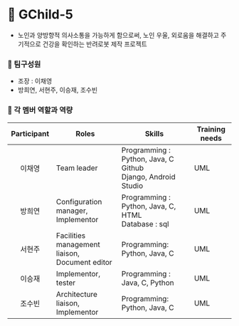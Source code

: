 # 🧚 GChild-5
- 노인과 양방향적 의사소통을 가능하게 함으로써, 노인 우울, 외로움을 해결하고 주기적으로 건강을 확인하는 반려로봇 제작 프로젝트

### 🧸 팀구성원
- 조장 : 이채영
- 방희연, 서현주, 이승재, 조수빈

### 🧸 각 멤버 역할과 역량

|Participant|Roles|Skills|Training needs|
|:---:|-----------|---|---|
|이채영|Team leader|Programming : Python, Java, C <br/>Github <br/>Django, Android Studio|UML|
|방희연|Configuration manager, <br/>Implementor|Programming : Python, Java, C, HTML <br/>Database : sql|UML|
|서현주|Facilities management liaison, <br/>Document editor|Programming: Python, Java, C|UML|
|이승재|Implementor, tester|Programming : Java, C, Python|UML|
|조수빈|Architecture liaison, <br/>Implementor|Programming: Python, Java, C|UML|
